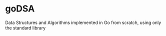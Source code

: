 # goDSA
Data Structures and Algorithms implemented in Go from scratch, using only the standard library
